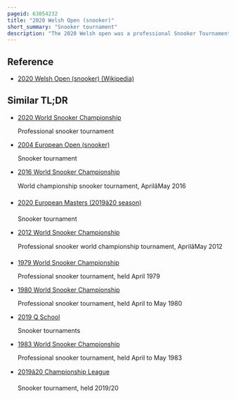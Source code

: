 ```yaml
---
pageid: 63054232
title: "2020 Welsh Open (snooker)"
short_summary: "Snooker tournament"
description: "The 2020 Welsh open was a professional Snooker Tournament taking Place from 10 to 16 february 2020 in Cardiff Wales motorpoint Arena. It was the 12th ranking Event of the 201920 Snooker Season and the final Tournament of the Home Nations Series of the Season. It was the 29th Edition of the Welsh open which was first held in 1992. The Event had a prize Fund of 405000 with the Winner receiving 70000."
---
```


## Reference

- [2020 Welsh Open (snooker) (Wikipedia)](https://en.wikipedia.org/?curid=63054232)

## Similar TL;DR

- [2020 World Snooker Championship](/tldr/en/2020-world-snooker-championship)

  Professional snooker tournament

- [2004 European Open (snooker)](/tldr/en/2004-european-open-snooker)

  Snooker tournament

- [2016 World Snooker Championship](/tldr/en/2016-world-snooker-championship)

  World championship snooker tournament, AprilâMay 2016

- [2020 European Masters (2019â20 season)](/tldr/en/2020-european-masters-201920-season)

  Snooker tournament

- [2012 World Snooker Championship](/tldr/en/2012-world-snooker-championship)

  Professional snooker world championship tournament, AprilâMay 2012

- [1979 World Snooker Championship](/tldr/en/1979-world-snooker-championship)

  Professional snooker tournament, held April 1979

- [1980 World Snooker Championship](/tldr/en/1980-world-snooker-championship)

  Professional snooker tournament, held April to May 1980

- [2019 Q School](/tldr/en/2019-q-school)

  Snooker tournaments

- [1983 World Snooker Championship](/tldr/en/1983-world-snooker-championship)

  Professional snooker tournament, held April to May 1983

- [2019â20 Championship League](/tldr/en/201920-championship-league)

  Snooker tournament, held 2019/20
